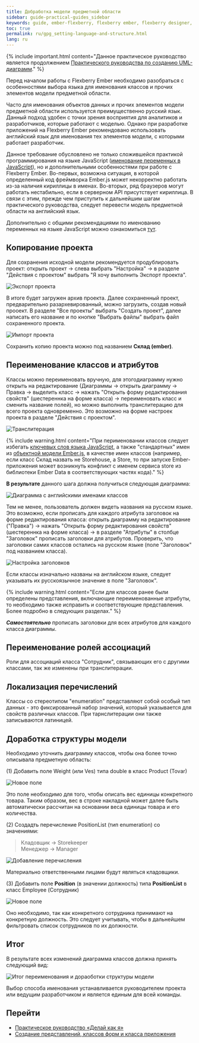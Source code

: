 ```yaml
---
title: Добработка модели предметной области
sidebar: guide-practical-guides_sidebar
keywords: guide, ember-flexberry, flexberry ember, flexberry designer, стадия, диаграмма классов
toc: true
permalink: ru/gpg_setting-language-and-structure.html
lang: ru
---
```


{% include important.html content="Данное практическое руководство является продолжением [Практического руководства по созданию UML-диаграмм](gpg_practical-guides-uml.html)." %}

Перед началом работы с Flexberry Ember необходимо разобраться с особенностями выбора языка для именования классов и прочих элементов модели предметной области.

Часто для именования объектов данных и прочих элементов модели предметной области используется преимущественно русский язык. Данный подход удобен с точки зрения восприятия для аналитиков и разработчиков, которые работают с моделью. Однако при разработке приложений на Flexberry Ember рекомендовано использовать английский язык для именования тех элементов модели, с которыми работает разработчик.

Данное требование обусловлено не только сложившейся практикой программирования на языке JavaScript ([именование переменных в JavaScript](https://learn.javascript.ru/variables#variable-naming)), но и дополнительными особенностями при работе с Flexberry Ember. Во-первых, возможна ситуация, в которой определенный код фреймворка Ember.js может некорректно работать из-за наличия кириллицы в именах. Во-вторых, ряд браузеров могут работать нестабильно, если в серверном API присутствует кириллица. В связи с этим, прежде чем приступить к дальнейшим шагам практического руководства, следует перевести модель предметной области на английский язык.

Дополнительно с общими рекомендациями по именованию переменных на языке JavaScript можно ознакомиться [тут](https://learn.javascript.ru/variable-names).

## Копирование проекта

Для сохранения исходной модели рекомендуется продублировать проект: открыть проект → слева выбрать "Настройка" → в разделе "Действия с проектом" выбрать "Я хочу выполнить Экспорт проекта".

![Экспорт проекта](/images/pages/guides/flexberry-ember/1-setting-language-and-structure/1.png)

В итоге будет загружен архив проекта. Далее сохраненный проект, предварительно разархевированный, можно загрузить, создав новый прооект. В разделе "Все проекты" выбрать "Создать проект", далее написать его название и по кнопке "Выбрать файлы" выбрать файл сохраненного проекта.

![Импорт проекта](/images/pages/guides/flexberry-ember/1-setting-language-and-structure/2.png)

Сохранить копию проекта можно под названием **Склад (ember)**.

## Переименование классов и атрибутов

Классы можно переименовать вручную, для этогодиаграмму нужно открыть на редактирование (Диаграммы → открыть диаграмму → Правка → выделить класс → нажать "Открыть форму редактирования свойств" (шестереннка на форме класса) → переименовать класс и сменить название полей), но можно выполнить транслитерацию для всего проекта одновременно.
Это возможно на форме настроек проекта в разделе "Действия с проектом".

![Транслитерация](/images/pages/guides/flexberry-ember/1-setting-language-and-structure/3.png)

{% include warning.html content="При перименовании классов следует избегать [ключевых слов языка JavaScript](https://developer.mozilla.org/ru/docs/Web/JavaScript/Reference/Lexical_grammar#%D0%9A%D0%BB%D1%8E%D1%87%D0%B5%D0%B2%D1%8B%D0%B5_%D1%81%D0%BB%D0%BE%D0%B2%D0%B0), а также \"стандартных\" имен из [объектной модели Ember.js](https://api.emberjs.com/ember/3.1), в качестве имен классов (например, если класс Склад назвать не Storehouse, а Store, то при запуске Ember-приложения может возникнуть конфликт с именем сервиса store из библиотеки Ember Data в соответствующих частях кода)." %}

**В результате** данного шага должна получиться следующая диаграмма:

![Диаграмма с английскими именами классов](/images/pages/guides/flexberry-ember/1-setting-language-and-structure/4.png)

Тем не менее, пользователь должен видеть названия на русском языке. Это возможно, если прописать для каждого атрибута заголовок на форме редактирования класса: открыть диаграмму на редактирование ("Правка") → нажать "Открыть форму редактирования свойств" (шестереннка на форме класса) → в разделе "Атрибуты" в столбце "Заголовок" прописать заголовки для атрибутов. Проверить, что заголовки самих классов остались на русском языке (поле "Заголовок" под названием класса).

![Настройка заголовков](/images/pages/guides/flexberry-ember/1-setting-language-and-structure/5.png)

Если классы изначально названы на английском языке, следует указывать их русскоязычное значение в поле "Заголовок".

{% include warning.html content="Если для классов ранее были определены представления, включающие переименованные атрибуты, то необходимо также исправить и соответствующие представления. Более подробно в следующих разделах." %}

**_Самостоятельно_** прописать заголовки для всех атрибутов для каждого класса диаграммы.

## Переименование ролей ассоциаций

Роли для ассоциаций класса "Сотрудник", связывающих его с другими классами, так же изменены при транслитерации.

## Локализация перечислений

Классы со стереотипом "enumeration" представляют собой особый тип данных - это фиксированный набор значений, который указывается для свойств различных классов. При тарнслитерации они также записываются латиницей.

## Доработка структуры модели

Необходимо уточнить диаграмму классов, чтобы она более точно описывала предметную область:

(1) Добавить поле Weight (или Ves) типа double в класс Product (Tovar)

![Новое поле](/images/pages/guides/flexberry-ember/1-setting-language-and-structure/8.png)

Это поле необходимо для того, чтобы описать вес единицы конкретного товара. Таким образом, вес в строке накладной может далее быть автоматически рассчитан на основании веса единицы товара и его количества.

(2) Создадть перечисление PositionList (тип enumeration) со значениями:

> Кладовщик → Storekeeper  
> Менеджер → Manager

![Добавление перечисления](/images/pages/guides/flexberry-ember/1-setting-language-and-structure/9.png)

Материально ответственными лицами будут являться кладовщики.

(3) Добавить поле **Position** (в значении должность) типа **PositionList** в класс Employee (Сотрудник)

![Новое поле](/images/pages/guides/flexberry-ember/1-setting-language-and-structure/10.png)

Оно необходимо, так как конкретного сотрудника принимают на конкретную должность. Это следует учитывать, чтобы в дальнейшем фильтровать список сотрудников по их должности.

## Итог

В результате всех изменений диаграмма классов должна принять следующий вид:

![Итог переименования и дораоботки структуры модели](/images/pages/guides/flexberry-ember/1-setting-language-and-structure/11.png)

Выбор способа именования устанавливается руководителем проекта или ведущим разработчиком и является единым для всей команды.

## Перейти

- [Практическое руководство «Делай как я»](gpg_landing-page.html) <i class="fa fa-arrow-up" aria-hidden="true"></i>
- [Создание представлений, классов форм и класса приложения](gpg_create-and-configure-application-structure.html) <i class="fa fa-arrow-right" aria-hidden="true"></i>
